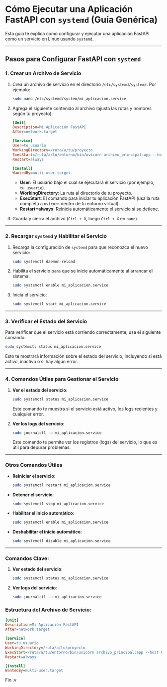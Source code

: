 # Cómo Ejecutar una Aplicación FastAPI con `systemd` (Guía Genérica)

Esta guía te explica cómo configurar y ejecutar una aplicación FastAPI como un servicio en Linux usando `systemd`.

---

## **Pasos para Configurar FastAPI con `systemd`**

### 1. **Crear un Archivo de Servicio**

1. Crea un archivo de servicio en el directorio `/etc/systemd/system/`. Por ejemplo:

   ```bash
   sudo nano /etc/systemd/system/mi_aplicacion.service
   ```

2. Agrega el siguiente contenido al archivo (ajusta las rutas y nombres según tu proyecto):

   ```ini
   [Unit]
   Description=Mi Aplicación FastAPI
   After=network.target

   [Service]
   User=tu_usuario
   WorkingDirectory=/ruta/a/tu/proyecto
   ExecStart=/ruta/a/tu/entorno/bin/uvicorn archivo_principal:app --host 0.0.0.0 --port 8000
   Restart=always

   [Install]
   WantedBy=multi-user.target
   ```

   - **User**: El usuario bajo el cual se ejecutará el servicio (por ejemplo, `tu_usuario`).
   - **WorkingDirectory**: La ruta al directorio de tu proyecto.
   - **ExecStart**: El comando para iniciar tu aplicación FastAPI (usa la ruta completa a `uvicorn` dentro de tu entorno virtual).
   - **Restart=always**: Reinicia automáticamente el servicio si se detiene.

3. Guarda y cierra el archivo (`Ctrl + O`, luego `Ctrl + X` en `nano`).

---

### 2. **Recargar `systemd` y Habilitar el Servicio**

1. Recarga la configuración de `systemd` para que reconozca el nuevo servicio:

   ```bash
   sudo systemctl daemon-reload
   ```

2. Habilita el servicio para que se inicie automáticamente al arrancar el sistema:

   ```bash
   sudo systemctl enable mi_aplicacion.service
   ```

3. Inicia el servicio:
   ```bash
   sudo systemctl start mi_aplicacion.service
   ```

---

### 3. **Verificar el Estado del Servicio**

Para verificar que el servicio está corriendo correctamente, usa el siguiente comando:

```bash
sudo systemctl status mi_aplicacion.service
```

Esto te mostrará información sobre el estado del servicio, incluyendo si está activo, inactivo o si hay algún error.

---

### 4. **Comandos Útiles para Gestionar el Servicio**

1. **Ver el estado del servicio**:

   ```bash
   sudo systemctl status mi_aplicacion.service
   ```

   Este comando te muestra si el servicio está activo, los logs recientes y cualquier error.

2. **Ver los logs del servicio**:

   ```bash
   sudo journalctl -u mi_aplicacion.service
   ```

   Este comando te permite ver los registros (logs) del servicio, lo que es útil para depurar problemas.

---

### **Otros Comandos Útiles**

- **Reiniciar el servicio**:

  ```bash
  sudo systemctl restart mi_aplicacion.service
  ```

- **Detener el servicio**:

  ```bash
  sudo systemctl stop mi_aplicacion.service
  ```

- **Habilitar el inicio automático**:

  ```bash
  sudo systemctl enable mi_aplicacion.service
  ```

- **Deshabilitar el inicio automático**:
  ```bash
  sudo systemctl disable mi_aplicacion.service
  ```

---

### **Comandos Clave**:

1. **Ver estado del servicio**:

   ```bash
   sudo systemctl status mi_aplicacion.service
   ```

2. **Ver logs del servicio**:
   ```bash
   sudo journalctl -u mi_aplicacion.service
   ```

### **Estructura del Archivo de Servicio**:

```ini
[Unit]
Description=Mi Aplicación FastAPI
After=network.target

[Service]
User=tu_usuario
WorkingDirectory=/ruta/a/tu/proyecto
ExecStart=/ruta/a/tu/entorno/bin/uvicorn archivo_principal:app --host 0.0.0.0 --port 8000
Restart=always

[Install]
WantedBy=multi-user.target
```

Fin :v
